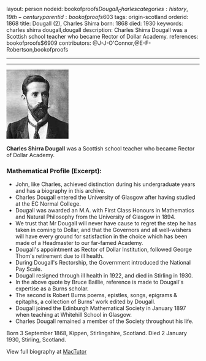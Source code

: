 layout: person
nodeid: bookofproofs$Dougall_Charles
categories: history,19th-century
parentid: bookofproofs$603
tags: origin-scotland
orderid: 1868
title: Dougall (2), Charles Shirra
born: 1868
died: 1930
keywords: charles shirra dougall,dougall
description: Charles Shirra Dougall was a Scottish school teacher who became Rector of Dollar Academy.
references: bookofproofs$6909
contributors: @J-J-O'Connor,@E-F-Robertson,bookofproofs

---



---

![Dougall_Charles.jpg](https://github.com/bookofproofs/bookofproofs.github.io/blob/main/_sources/_assets/images/portraits/Dougall_Charles.jpg?raw=true)

**Charles Shirra Dougall** was a Scottish school teacher who became Rector of Dollar Academy.

### Mathematical Profile (Excerpt):
* John, like Charles, achieved distinction during his undergraduate years and has a biography in this archive.
* Charles Dougall entered the University of Glasgow after having studied at the EC Normal College.
* Dougall was awarded an M.A. with First Class Honours in Mathematics and Natural Philosophy from the University of Glasgow in 1894.
* We trust that Mr Dougall will never have cause to regret the step he has taken in coming to Dollar, and that the Governors and all well-wishers will have every ground for satisfaction in the choice which has been made of a Headmaster to our far-famed Academy.
* Dougall's appointment as Rector of Dollar Institution, followed George Thom's retirement due to ill health.
* During Dougall's Rectorship, the Government introduced the National Pay Scale.
* Dougall resigned through ill health in 1922, and died in Stirling in 1930.
* In the above quote by Bruce Baillie, reference is made to Dougall's expertise as a Burns scholar.
* The second is Robert Burns poems, epistles, songs, epigrams & epitaphs, a collection of Burns' work edited by Dougall.
* Dougall joined the Edinburgh Mathematical Society in January 1897 when teaching at Whitehill School in Glasgow.
* Charles Dougall remained a member of the Society throughout his life.

Born 3 September 1868, Kippen, Stirlingshire, Scotland. Died 2 January 1930, Stirling, Scotland.

View full biography at [MacTutor](https://mathshistory.st-andrews.ac.uk/Biographies/Dougall_Charles/)
